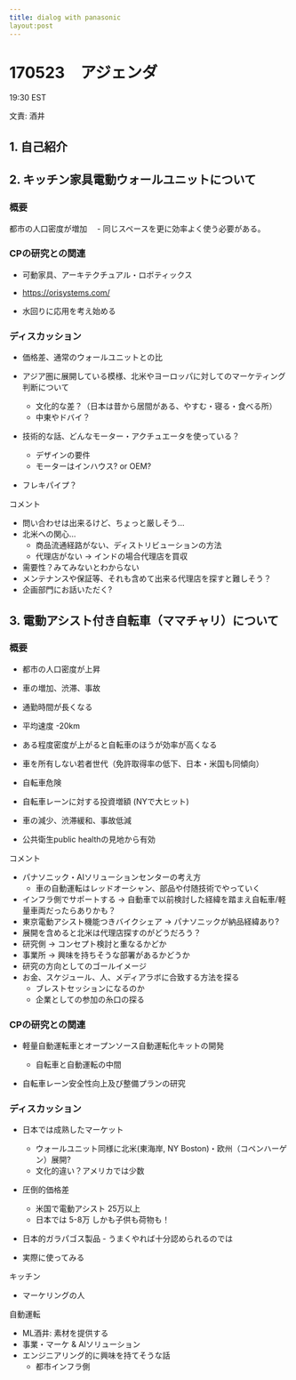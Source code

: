 ```yaml
---
title: dialog with panasonic
layout:post
---
```


# 170523　アジェンダ
19:30 EST

文責: 酒井

## 1. 自己紹介

## 2. キッチン家具電動ウォールユニットについて

### 概要

都市の人口密度が増加
　- 同じスペースを更に効率よく使う必要がある。

### CPの研究との関連

- 可動家具、アーキテクチュアル・ロボティックス

- https://orisystems.com/

- 水回りに応用を考え始める

### ディスカッション

- 価格差、通常のウォールユニットとの比

- アジア圏に展開している模様、北米やヨーロッパに対してのマーケティング判断について
  - 文化的な差？（日本は昔から居間がある、やすむ・寝る・食べる所）
  - 中東やドバイ？

- 技術的な話、どんなモーター・アクチュエータを使っている？
  - デザインの要件
  - モーターはインハウス? or OEM?

- フレキパイプ？

コメント

- 問い合わせは出来るけど、ちょっと厳しそう...
- 北米への関心...
  - 商品流通経路がない、ディストリビューションの方法
  - 代理店がない -> インドの場合代理店を買収
- 需要性？みてみないとわからない
- メンテナンスや保証等、それも含めて出来る代理店を探すと難しそう？
- 企画部門にお話いただく?


## 3. 電動アシスト付き自転車（ママチャリ）について

### 概要

- 都市の人口密度が上昇

- 車の増加、渋滞、事故
- 通勤時間が長くなる
- 平均速度 -20km
- ある程度密度が上がると自転車のほうが効率が高くなる
- 車を所有しない若者世代（免許取得率の低下、日本・米国も同傾向）
- 自転車危険
- 自転車レーンに対する投資増額 (NYで大ヒット)
- 車の減少、渋滞緩和、事故低減
- 公共衛生public healthの見地から有効

コメント

- パナソニック・AIソリューションセンターの考え方
  - 車の自動運転はレッドオーシャン、部品や付随技術でやっていく
- インフラ側でサポートする -> 自動車で以前検討した経緯を踏まえ自転車/軽量車両だったらありかも？
- 東京電動アシスト機能つきバイクシェア -> パナソニックが納品経緯あり?
- 展開を含めると北米は代理店探すのがどうだろう？
- 研究側 -> コンセプト検討と重なるかどか
- 事業所 -> 興味を持ちそうな部署があるかどうか
- 研究の方向としてのゴールイメージ
- お金、スケジュール、人、メディアラボに合致する方法を探る
  - ブレストセッションになるのか
  - 企業としての参加の糸口の探る

### CPの研究との関連

- 軽量自動運転車とオープンソース自動運転化キットの開発
  - 自転車と自動運転の中間

- 自転車レーン安全性向上及び整備プランの研究

### ディスカッション

- 日本では成熟したマーケット
  - ウォールユニット同様に北米(東海岸, NY Boston)・欧州（コペンハーゲン）展開?
  - 文化的違い？アメリカでは少数

- 圧倒的価格差
  - 米国で電動アシスト 25万以上
  - 日本では 5-8万 しかも子供も荷物も！
- 日本的ガラパゴス製品 - うまくやれば十分認められるのでは

- 実際に使ってみる

キッチン
- マーケリングの人

自動運転
- ML酒井: 素材を提供する
- 事業・マーケ & AIソリューション
- エンジニアリング的に興味を持てそうな話
  - 都市インフラ側
